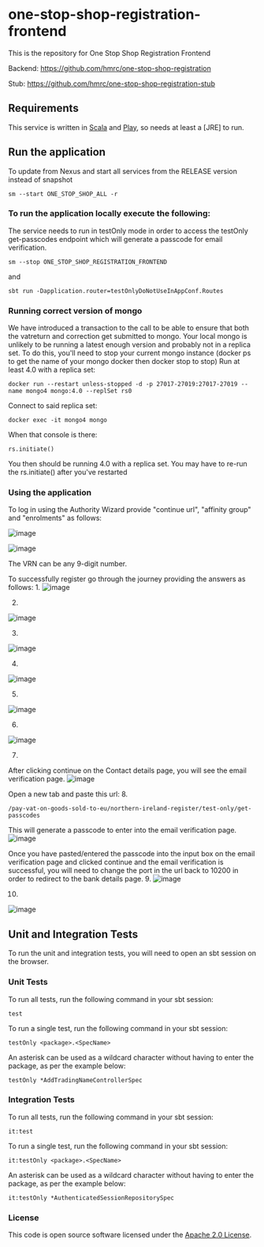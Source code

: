
# one-stop-shop-registration-frontend

This is the repository for One Stop Shop Registration Frontend

Backend: https://github.com/hmrc/one-stop-shop-registration

Stub: https://github.com/hmrc/one-stop-shop-registration-stub

Requirements
------------

This service is written in [Scala](http://www.scala-lang.org/) and [Play](http://playframework.com/), so needs at least a [JRE] to run.

## Run the application

To update from Nexus and start all services from the RELEASE version instead of snapshot
```
sm --start ONE_STOP_SHOP_ALL -r
```

### To run the application locally execute the following:

The service needs to run in testOnly mode in order to access the testOnly get-passcodes endpoint which will generate a passcode for email verification.
```
sm --stop ONE_STOP_SHOP_REGISTRATION_FRONTEND
```
and 
```
sbt run -Dapplication.router=testOnlyDoNotUseInAppConf.Routes
```

### Running correct version of mongo
We have introduced a transaction to the call to be able to ensure that both the vatreturn and correction get submitted to mongo.
Your local mongo is unlikely to be running a latest enough version and probably not in a replica set.
To do this, you'll need to stop your current mongo instance (docker ps to get the name of your mongo docker then docker stop <name> to stop)
Run at least 4.0 with a replica set:
```  
docker run --restart unless-stopped -d -p 27017-27019:27017-27019 --name mongo4 mongo:4.0 --replSet rs0
```
Connect to said replica set:
```
docker exec -it mongo4 mongo
```
When that console is there:
```
rs.initiate()
```
You then should be running 4.0 with a replica set. You may have to re-run the rs.initiate() after you've restarted


### Using the application
To log in using the Authority Wizard provide "continue url", "affinity group" and "enrolments" as follows:
  
![image](https://user-images.githubusercontent.com/48218839/145985763-ffb28570-7679-46a9-96fa-e93996f03c23.png)

![image](https://user-images.githubusercontent.com/48218839/145842926-c318cb10-70c3-4186-a839-b1928c8e2625.png)
  
  The VRN can be any 9-digit number.

To successfully register go through the journey providing the answers as follows:
  1.
  ![image](https://user-images.githubusercontent.com/48218839/145986022-f387e3d0-0a41-47d7-9d39-f3b290b8e3ea.png)
  
  2.
  ![image](https://user-images.githubusercontent.com/48218839/145986122-d6f513ba-be1a-4a8c-9e9a-671580719bcd.png)
  
  3.
  ![image](https://user-images.githubusercontent.com/48218839/145986164-4cd4a00a-ec91-4167-be36-e35b9232e672.png)

  4.
  ![image](https://user-images.githubusercontent.com/48218839/145986669-58fecb10-16b3-4822-9c8c-6efd3bff325a.png)

  5.
  ![image](https://user-images.githubusercontent.com/48218839/145986756-de78aad1-a215-42a0-a71b-aff8ee771103.png)

  6.
  ![image](https://user-images.githubusercontent.com/48218839/145986873-fbae18cd-ce3d-46fa-aa10-c9d51aa0cabc.png)

  7.
  After clicking continue on the Contact details page, you will see the email verification page.
  ![image](https://user-images.githubusercontent.com/36073378/203574815-a6fdba3a-59aa-41a7-827f-58b5382af95c.png)

Open a new tab and paste this url:
  8. 
  ```
  /pay-vat-on-goods-sold-to-eu/northern-ireland-register/test-only/get-passcodes
  ```

  This will generate a passcode to enter into the email verification page.
  ![image](https://user-images.githubusercontent.com/36073378/203574977-a8298624-bc88-4090-8e8f-4b9d2be0abf4.png)

Once you have pasted/entered the passcode into the input box on the email verification page and clicked continue and the email verification is successful,
you will need to change the port in the url back to 10200 in order to redirect to the bank details page.
  9.
  ![image](https://user-images.githubusercontent.com/36073378/203573868-4809d4c5-8728-4b2f-bcce-3d8ad8f0e2c3.png)

  10.
  ![image](https://user-images.githubusercontent.com/36073378/203574605-b3a54885-bf3f-45e0-b58c-9c2d7b0cfa4d.png)

Unit and Integration Tests
------------

To run the unit and integration tests, you will need to open an sbt session on the browser.

### Unit Tests

To run all tests, run the following command in your sbt session:
```
test
```

To run a single test, run the following command in your sbt session:
```
testOnly <package>.<SpecName>
```

An asterisk can be used as a wildcard character without having to enter the package, as per the example below:
```
testOnly *AddTradingNameControllerSpec
```

### Integration Tests

To run all tests, run the following command in your sbt session:
```
it:test
```

To run a single test, run the following command in your sbt session:
```
it:testOnly <package>.<SpecName>
```

An asterisk can be used as a wildcard character without having to enter the package, as per the example below:
```
it:testOnly *AuthenticatedSessionRepositorySpec
```

### License

This code is open source software licensed under the [Apache 2.0 License]("http://www.apache.org/licenses/LICENSE-2.0.html").
